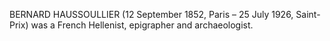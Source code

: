 BERNARD HAUSSOULLIER (12 September 1852, Paris – 25 July 1926, Saint-Prix) was a French Hellenist, epigrapher and archaeologist.
